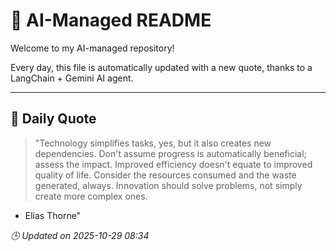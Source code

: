 # 🧠 AI-Managed README

Welcome to my AI-managed repository!

Every day, this file is automatically updated with a new quote, thanks to a LangChain + Gemini AI agent.

---

## 📅 Daily Quote

> "Technology simplifies tasks, yes, but it also creates new dependencies.
Don't assume progress is automatically beneficial; assess the impact.
Improved efficiency doesn't equate to improved quality of life.
Consider the resources consumed and the waste generated, always.
Innovation should solve problems, not simply create more complex ones.
- Elias Thorne"

*🕒 Updated on 2025-10-29 08:34*